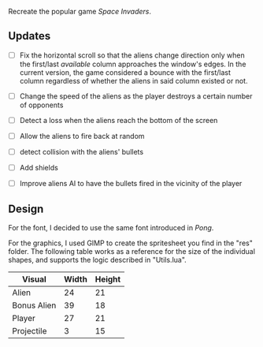 Recreate the popular game _Space Invaders_.

## Updates

- [ ] Fix the horizontal scroll so that the aliens change direction only when the first/last _available_ column approaches the window's edges. In the current version, the game considered a bounce with the first/last column regardless of whether the aliens in said column existed or not.

- [ ] Change the speed of the aliens as the player destroys a certain number of opponents

- [ ] Detect a loss when the aliens reach the bottom of the screen

- [ ] Allow the aliens to fire back at random

- [ ] detect collision with the aliens' bullets

- [ ] Add shields

- [ ] Improve aliens AI to have the bullets fired in the vicinity of the player

## Design

For the font, I decided to use the same font introduced in _Pong_.

For the graphics, I used GIMP to create the spritesheet you find in the "res" folder. The following table works as a reference for the size of the individual shapes, and supports the logic described in "Utils.lua".

| Visual      | Width | Height |
| ----------- | ----- | ------ |
| Alien       | 24    | 21     |
| Bonus Alien | 39    | 18     |
| Player      | 27    | 21     |
| Projectile  | 3     | 15     |
